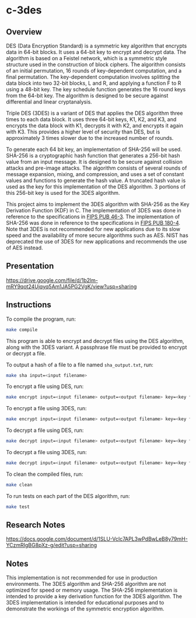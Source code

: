 # c-3des

## Overview

DES (Data Encryption Standard) is a symmetric key algorithm that encrypts data in 64-bit blocks. It uses a 64-bit key to encrypt and decrypt data. The algorithm is based on a Feistel network, which is a symmetric style structure used in the construction of block ciphers. The algorithm consists of an initial permutation, 16 rounds of key-dependent computation, and a final permutation. The key-dependent computation involves splitting the data block into two 32-bit blocks, L and R, and applying a function F to R using a 48-bit key. The key schedule function generates the 16 round keys from the 64-bit key. The algorithm is designed to be secure against differential and linear cryptanalysis.

Triple DES (3DES) is a variant of DES that applies the DES algorithm three times to each data block. It uses three 64-bit keys, K1, K2, and K3, and encrypts the data block with K1, decrypts it with K2, and encrypts it again with K3. This provides a higher level of security than DES, but is approximately 3 times slower due to the increased number of rounds.

To generate each 64 bit key, an implementation of SHA-256 will be used. SHA-256 is a cryptographic hash function that generates a 256-bit hash value from an input message. It is designed to be secure against collision attacks and pre-image attacks. The algorithm consists of several rounds of message expansion, mixing, and compression, and uses a set of constant values and functions to generate the hash value. A truncated hash value is used as the key for this implementation of the DES algorithm. 3 portions of this 256-bit key is used for the 3DES algorithm.

This project aims to implement the 3DES algorithm with SHA-256 as the Key Derivation Function (KDF) in C. The implementation of 3DES was done in reference to the specifications in [FIPS PUB 46-3](https://csrc.nist.gov/files/pubs/fips/46-3/final/docs/fips46-3.pdf). The implementation of SHA-256 was done in reference to the specifications in [FIPS PUB 180-4](https://nvlpubs.nist.gov/nistpubs/FIPS/NIST.FIPS.180-4.pdf). Note that 3DES is not recommended for new applications due to its slow speed and the availability of more secure algorithms such as AES. NIST has deprecated the use of 3DES for new applications and recommends the use of AES instead.

## Presentation

https://drive.google.com/file/d/1b2lm-mRY9qot24Ujqyq5Am1JA5PG2VgK/view?usp=sharing

## Instructions

To compile the program, run:

```bash
make compile
```

This program is able to encrypt and decrypt files using the DES algorithm, along with the 3DES variant. A passphrase file must be provided to encrypt or decrypt a file. 

To output a hash of a file to a file named `sha_output.txt`, run:

```bash
make sha input=<input filename>
```

To encrypt a file using DES, run:

```bash
make encrypt input=<input filename> output=<output filename> key=<key filename> triple=false
```

To encrypt a file using 3DES, run:

```bash
make encrypt input=<input filename> output=<output filename> key=<key filename> triple=true
```

To decrypt a file using DES, run:

```bash
make decrypt input=<input filename> output=<output filename> key=<key filename> triple=false
```

To decrypt a file using 3DES, run:

```bash
make decrypt input=<input filename> output=<output filename> key=<key filename> triple=true
```

To clean the compiled files, run:

```bash
make clean
```

To run tests on each part of the DES algorithm, run:

```bash
make test
```

## Research Notes

https://docs.google.com/document/d/1SLU-Vclc7APL3wPdBwLeB8y79mH-YCzmRIgBG8pXz-g/edit?usp=sharing

## Notes

This implementation is not recommended for use in production environments. The 3DES algorithm and SHA-256 algorithm are not optimized for speed or memory usage. The SHA-256 implementation is intended to provide a key derivation function for the 3DES algorithm. The 3DES implementation is intended for educational purposes and to demonstrate the workings of the symmetric encryption algorithm. 

